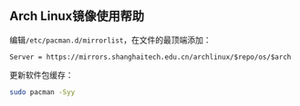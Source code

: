 ## Arch Linux镜像使用帮助

编辑`/etc/pacman.d/mirrorlist`，在文件的最顶端添加：

```
Server = https://mirrors.shanghaitech.edu.cn/archlinux/$repo/os/$arch
```

更新软件包缓存：

```bash
sudo pacman -Syy
```